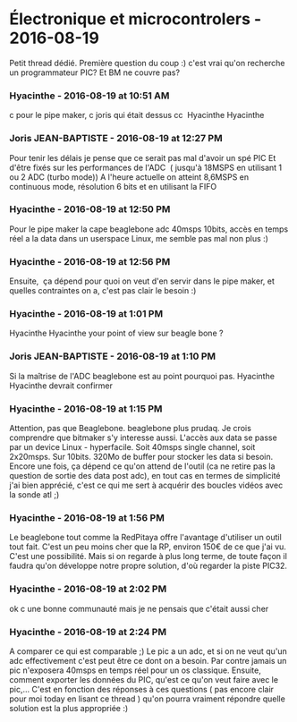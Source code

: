 # Électronique et microcontrolers  - 2016-08-19

Petit thread dédié.   Première question du coup :) c'est vrai qu'on recherche un programmateur PIC? Et BM ne couvre pas?

### **Hyacinthe** - 2016-08-19 at 10:51 AM

c pour le pipe maker, c joris qui était dessus cc  Hyacinthe Hyacinthe

### **Joris JEAN-BAPTISTE** - 2016-08-19 at 12:27 PM

Pour tenir les délais je pense que ce serait pas mal d'avoir un spé PIC  Et d'être fixés sur les performances de l'ADC  ( jusqu'à 18MSPS en utilisant 1 ou 2 ADC (turbo mode))   A l'heure actuelle on atteint 8,6MSPS en continuous mode, résolution 6 bits et en utilisant la FIFO

### **Hyacinthe** - 2016-08-19 at 12:50 PM

Pour le pipe maker la cape beaglebone adc 40msps 10bits, accès en temps réel a la data dans un userspace Linux, me semble pas mal non plus :)

### **Hyacinthe** - 2016-08-19 at 12:56 PM

Ensuite,  ça dépend pour quoi on veut d'en servir dans le pipe maker, et quelles contraintes on a, c'est pas clair le besoin :)

### **Hyacinthe** - 2016-08-19 at 1:01 PM

Hyacinthe Hyacinthe your point of view sur beagle bone ?

### **Joris JEAN-BAPTISTE** - 2016-08-19 at 1:10 PM

Si la maîtrise de l'ADC beaglebone est au point pourquoi pas. Hyacinthe Hyacinthe devrait confirmer

### **Hyacinthe** - 2016-08-19 at 1:15 PM

Attention, pas que Beaglebone. beaglebone plus prudaq. Je crois comprendre que bitmaker s'y interesse aussi.   L'accès aux data se passe par un device Linux - hyperfacile. Soit 40msps single channel, soit 2x20msps. Sur 10bits.   320Mo de buffer pour stocker les data si besoin.   Encore une fois, ça dépend ce qu'on attend de l'outil (ca ne retire pas la question de sortie des data post adc), en tout cas en termes de simplicité j'ai bien apprécié, c'est ce qui me sert à acquérir des boucles vidéos avec la sonde atl ;)

### **Hyacinthe** - 2016-08-19 at 1:56 PM

Le beaglebone tout comme la RedPitaya offre l'avantage d'utiliser un outil tout fait. C'est un peu moins cher que la RP, environ 150€ de ce que j'ai vu. C'est une possibilité. Mais si on regarde à plus long terme, de toute façon il faudra qu'on développe notre propre solution, d'où regarder la piste PIC32.

### **Hyacinthe** - 2016-08-19 at 2:02 PM

ok c une bonne communauté mais je ne pensais que c'était aussi cher

### **Hyacinthe** - 2016-08-19 at 2:24 PM

A comparer ce qui est comparable ;)  Le pic a un adc, et si on ne veut qu'un adc effectivement c'est peut être ce dont on a besoin.   Par contre jamais un pic n'exposera 40msps en temps réel pour un os classique.   Ensuite, comment exporter les données du PIC, qu'est ce qu'on veut faire avec le pic,... C'est en fonction des réponses à ces questions ( pas encore clair pour moi today en lisant ce thread ) qu'on pourra vraiment répondre quelle solution est la plus appropriée :)

